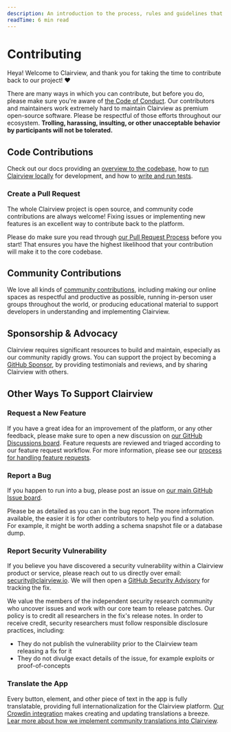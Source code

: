```yaml
---
description: An introduction to the process, rules and guidelines that for all code contributions to Clairview.
readTime: 6 min read
---
```


# Contributing

Heya! Welcome to Clairview, and thank you for taking the time to contribute back to our project! ❤️

There are many ways in which you can contribute, but before you do, please make sure you're aware of
[the Code of Conduct](/contributing/code-of-conduct). Our contributors and maintainers work extremely hard to maintain
Clairview as premium open-source software. Please be respectful of those efforts throughout our ecosystem. **Trolling,
harassing, insulting, or other unacceptable behavior by participants will not be tolerated.**

<Card
	title="Code of Conduct"
	text="We expect all of our contributors to know and follow this code."
	url="/contributing/code-of-conduct"
/>

## Code Contributions

Check out our docs providing an [overview to the codebase](/contributing/codebase-overview), how to
[run Clairview locally](/contributing/running-locally) for development, and how to
[write and run tests](/contributing/tests).

### Create a Pull Request

The whole Clairview project is open source, and community code contributions are always welcome! Fixing issues or
implementing new features is an excellent way to contribute back to the platform.

Please do make sure you read through [our Pull Request Process](/contributing/pull-request-process) before you start!
That ensures you have the highest likelihood that your contribution will make it to the core codebase.

## Community Contributions

We love all kinds of [community contributions](/contributing/community), including making our online spaces as
respectful and productive as possible, running in-person user groups throughout the world, or producing educational
material to support developers in understanding and implementing Clairview.

## Sponsorship & Advocacy

Clairview requires significant resources to build and maintain, especially as our community rapidly grows. You can
support the project by becoming a [GitHub Sponsor](https://github.com/sponsors/clairview), by providing testimonials and
reviews, and by sharing Clairview with others.

## Other Ways To Support Clairview

### Request a New Feature

If you have a great idea for an improvement of the platform, or any other feedback, please make sure to open a new
discussion on [our GitHub Discussions board](https://github.com/clairview/clairview/discussions). Feature requests are
reviewed and triaged according to our feature request workflow. For more information, please see our
[process for handling feature requests](/contributing/feature-request-process).

### Report a Bug

If you happen to run into a bug, please post an issue on
[our main GitHub Issue board](https://github.com/clairview/clairview/issues).

Please be as detailed as you can in the bug report. The more information available, the easier it is for other
contributors to help you find a solution. For example, it might be worth adding a schema snapshot file or a database
dump.

### Report Security Vulnerability

If you believe you have discovered a security vulnerability within a Clairview product or service, please reach out to us
directly over email: [security@clairview.io](mailto:security@clairview.io). We will then open a
[GitHub Security Advisory](https://github.com/clairview/clairview/security/advisories) for tracking the fix.

We value the members of the independent security research community who uncover issues and work with our core team to
release patches. Our policy is to credit all researchers in the fix's release notes. In order to receive credit,
security researchers must follow responsible disclosure practices, including:

- They do not publish the vulnerability prior to the Clairview team releasing a fix for it
- They do not divulge exact details of the issue, for example exploits or proof-of-concepts

### Translate the App

Every button, element, and other piece of text in the app is fully translatable, providing full internationalization for
the Clairview platform. [Our Crowdin integration](https://locales.clairview.io) makes creating and updating translations a
breeze. [Lear more about how we implement community translations into Clairview](/contributing/translations).
